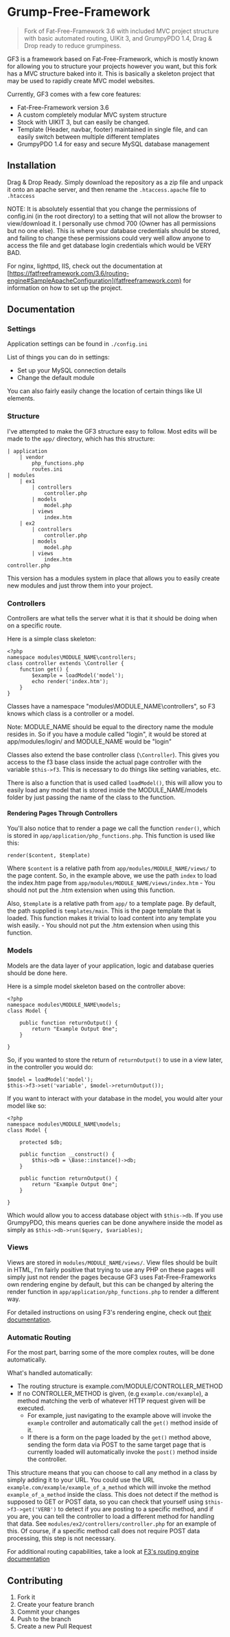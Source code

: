# Grump-Free-Framework
> Fork of Fat-Free-Framework 3.6 with included MVC project structure with basic automated routing, UIKit 3, and GrumpyPDO 1.4, Drag & Drop ready to reduce grumpiness.

GF3 is a framework based on Fat-Free-Framework, which is mostly known for allowing you to structure your projects however you want, but this fork has a MVC structure baked into it. This is basically a skeleton project that may be used to rapidly create MVC model websites.

Currently, GF3 comes with a few core features:
- Fat-Free-Framework version 3.6
- A custom completely modular MVC system structure
- Stock with UIKIT 3, but can easily be changed.
- Template (Header, navbar, footer) maintained in single file, and can easily switch between multiple different templates
- GrumpyPDO 1.4 for easy and secure MySQL database management

## Installation

Drag & Drop Ready. Simply download the repository as a zip file and unpack it onto an apache server, and then rename the `.htaccess.apache` file to `.htaccess`

NOTE: It is absolutely essential that you change the permissions of config.ini (in the root directory) to a setting that will not allow the browser to view/download it. I personally use chmod 700 (Owner has all permissions but no one else). This is where your database credentials should be stored, and failing to change these permissions could very well allow anyone to access the file and get database login credentials which would be VERY BAD.

For nginx, lighttpd, IIS, check out the documentation at [https://fatfreeframework.com/3.6/routing-engine#SampleApacheConfiguration](fatfreeframework.com) for information on how to set up the project.

## Documentation

### Settings

Application settings can be found in `./config.ini`

List of things you can do in settings:
 - Set up your MySQL connection details
 - Change the default module

You can also fairly easily change the location of certain things like UI elements.

### Structure

I've attempted to make the GF3 structure easy to follow. Most edits will be made to the `app/` directory, which has this structure:

```
| application
	| vendor
		php_functions.php
		routes.ini
| modules
	| ex1
		| controllers
			controller.php
		| models
			model.php
		| views
			index.htm
	| ex2
		| controllers
			controller.php
		| models
			model.php
		| views
			index.htm
controller.php
```

This version has a modules system in place that allows you to easily create new modules and just throw them into your project.

### Controllers

Controllers are what tells the server what it is that it should be doing when on a specific route.

Here is a simple class skeleton:

```
<?php
namespace modules\MODULE_NAME\controllers;
class controller extends \Controller {
	function get() {
		$example = loadModel('model');
		echo render('index.htm');
	}
}
```

Classes have a namespace "modules\MODULE_NAME\controllers", so F3 knows which class is a controller or a model.

Note: MODULE_NAME should be equal to the directory name the module resides in. So if you have a module called "login", it would be stored at app/modules/login/ and MODULE_NAME would be "login"

Classes also extend the base controller class (`\Controller`). 
This gives you access to the f3 base class inside the actual page controller with the variable `$this->f3`.
This is necessary to do things like setting variables, etc.

There is also a function that is used called `loadModel()`, this will allow you to easily load any model that is stored inside the MODULE_NAME/models folder by just passing the name of the class to the function.

#### Rendering Pages Through Controllers

You'll also notice that to render a page we call the function `render()`, which is stored in `app/application/php_functions.php`. This function is used like this:

```
render($content, $template)
```

Where `$content` is a relative path from `app/modules/MODULE_NAME/views/` to the page content. So, in the example above, we use the path `index` to load the index.htm page from `app/modules/MODULE_NAME/views/index.htm` - You should not put the .htm extension when using this function.

Also, `$template` is a relative path from `app/` to a template page. By default, the path supplied is `templates/main`. This is the page template that is loaded.
This function makes it trivial to load content into any template you wish easily. - You should not put the .htm extension when using this function.

### Models

Models are the data layer of your application, logic and database queries should be done here.

Here is a simple model skeleton based on the controller above:

```
<?php
namespace modules\MODULE_NAME\models;
class Model {
	
	public function returnOutput() {
	    return "Example Output One";
	}
	
}
```

So, if you wanted to store the return of `returnOutput()` to use in a view later, in the controller you would do:

```
$model = loadModel('model');
$this->f3->set('variable', $model->returnOutput());
```

If you want to interact with your database in the model, you would alter your model like so:

```
<?php
namespace modules\MODULE_NAME\models;
class Model {
	
	protected $db;
	
	public function __construct() {
		$this->db = \Base::instance()->db;
	}
	
	public function returnOutput() {
	    return "Example Output One";
	}
	
}
```

Which would allow you to access database object with `$this->db`. If you use GrumpyPDO, this means queries can be done anywhere inside the model as simply as `$this->db->run($query, $variables);`

### Views

Views are stored in `modules/MODULE_NAME/views/`. View files should be built in HTML, I'm fairly positive that trying to use any PHP on these pages will simply just not render the pages because GF3 uses Fat-Free-Frameworks own rendering engine by default, but this can be changed by altering the render function in `app/application/php_functions.php` to render a different way.

For detailed instructions on using F3's rendering engine, check out [their documentation](https://fatfreeframework.com/3.6/views-and-templates#AQuickLookattheF3TemplateLanguage).

### Automatic Routing

For the most part, barring some of the more complex routes, will be done automatically.

What's handled automatically:
 - The routing structure is example.com/MODULE/CONTROLLER_METHOD
 - If no CONTROLLER_METHOD is given, (e.g `example.com/example`), a method matching the verb of whatever HTTP request given will be executed.
	- For example, just navigating to the example above will invoke the `example` controller and automatically call the `get()` method inside of it.
	- If there is a form on the page loaded by the `get()` method above, sending the form data via POST to the same target page that is currently loaded will automatically invoke the `post()` method inside the controller.
	
This structure means that you can choose to call any method in a class by simply adding it to your URL.
You could use the URL `example.com/example/example_of_a_method` which will invoke the method `example_of_a_method` inside the class. This does not detect if the method is supposed to GET or POST data, so you can check that yourself using `$this->f3->get('VERB')` to detect if you are posting to a specific method, and if you are, you can tell the controller to load a different method for handling that data. See `modules/ex2/controllers/controller.php` for an example of this. Of course, if a specific method call does not require POST data processing, this step is not necessary.
	
For additional routing capabilities, take a look at [F3's routing engine documentation](https://fatfreeframework.com/3.6/routing-engine)

## Contributing

1. Fork it
2. Create your feature branch
3. Commit your changes
4. Push to the branch
5. Create a new Pull Request
